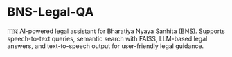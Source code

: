 # BNS-Legal-QA
🇮🇳 AI-powered legal assistant for Bharatiya Nyaya Sanhita (BNS). Supports speech-to-text queries, semantic search with FAISS, LLM-based legal answers, and text-to-speech output for user-friendly legal guidance.
